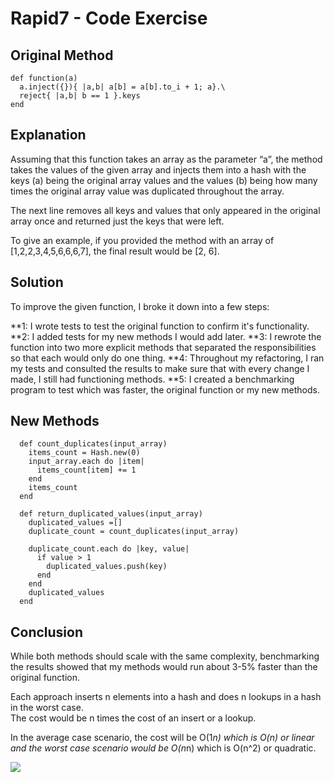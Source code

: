 # Rapid7 - Code Exercise

## Original Method

```
def function(a)
  a.inject({}){ |a,b| a[b] = a[b].to_i + 1; a}.\
  reject{ |a,b| b == 1 }.keys
end
```

## Explanation

Assuming that this function takes an array as the parameter “a”, the method takes the values of the given array and injects them into a hash with the keys (a) being the original array values and the values (b) being how many times the original array value was duplicated throughout the array.  

The next line removes all keys and values that only appeared in the original array once and returned just the keys that were left.

To give an example, if you provided the method with an array of [1,2,2,3,4,5,6,6,6,7], the final result would be [2, 6].

## Solution

To improve the given function, I broke it down into a few steps:

**1: I wrote tests to test the original function to confirm it's functionality.
**2: I added tests for my new methods I would add later.
**3: I rewrote the function into two more explicit methods that separated the responsibilities so that each would only do one thing.
**4: Throughout my refactoring, I ran my tests and consulted the results to make sure that with every change I made, I still had functioning methods.
**5: I created a benchmarking program to test which was faster, the original function or my new methods.

## New Methods

```
  def count_duplicates(input_array)
    items_count = Hash.new(0)
    input_array.each do |item|
      items_count[item] += 1
    end
    items_count
  end

  def return_duplicated_values(input_array)
    duplicated_values =[]
    duplicate_count = count_duplicates(input_array)

    duplicate_count.each do |key, value|
      if value > 1
        duplicated_values.push(key)
      end
    end
    duplicated_values
  end
```  

## Conclusion

While both methods should scale with the same complexity, benchmarking the results showed that my methods would run about 3-5% faster than the original function.

Each approach inserts n elements into a hash and does n lookups in a hash in the worst case.  
The cost would be n times the cost of an insert or a lookup.  

In the average case scenario, the cost will be O(1*n) which is O(n) or linear and the worst case scenario would be O(n*n) which is O(n^2) or quadratic.  

![]("https://cloud.githubusercontent.com/assets/7490960/4708226/33a2a36c-5895-11e4-90ef-926be80f0c9b.png")